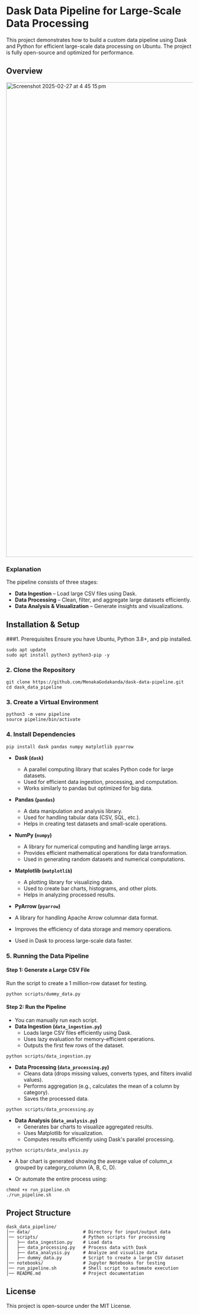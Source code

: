 # Dask Data Pipeline for Large-Scale Data Processing

This project demonstrates how to build a custom data pipeline using Dask and Python for efficient large-scale data processing on Ubuntu. The project is fully open-source and optimized for performance.

## Overview
<img width="1283" alt="Screenshot 2025-02-27 at 4 45 15 pm" src="https://github.com/user-attachments/assets/33832dd9-777f-4313-b879-762e6e377062" />

### Explanation
The pipeline consists of three stages:
- **Data Ingestion** – Load large CSV files using Dask.
- **Data Processing** – Clean, filter, and aggregate large datasets efficiently.
- **Data Analysis & Visualization** – Generate insights and visualizations.

## Installation & Setup

###1. Prerequisites
Ensure you have Ubuntu, Python 3.8+, and pip installed.
```
sudo apt update
sudo apt install python3 python3-pip -y
```

### 2. Clone the Repository
```
git clone https://github.com/MenakaGodakanda/dask-data-pipeline.git
cd dask_data_pipeline
```

### 3. Create a Virtual Environment
```
python3 -m venv pipeline
source pipeline/bin/activate
```

### 4. Install Dependencies
```
pip install dask pandas numpy matplotlib pyarrow
```
- **Dask (`dask`)**
  - A parallel computing library that scales Python code for large datasets.
  - Used for efficient data ingestion, processing, and computation.
  - Works similarly to pandas but optimized for big data.

- **Pandas (`pandas`)**
  - A data manipulation and analysis library.
  - Used for handling tabular data (CSV, SQL, etc.).
  - Helps in creating test datasets and small-scale operations.

- **NumPy (`numpy`)**
  - A library for numerical computing and handling large arrays.
  - Provides efficient mathematical operations for data transformation.
  - Used in generating random datasets and numerical computations.

- **Matplotlib (`matplotlib`)**
  - A plotting library for visualizing data.
  - Used to create bar charts, histograms, and other plots.
  - Helps in analyzing processed results.

- **PyArrow (`pyarrow`)**
- A library for handling Apache Arrow columnar data format.
- Improves the efficiency of data storage and memory operations.
- Used in Dask to process large-scale data faster.

### 5. Running the Data Pipeline

#### Step 1: Generate a Large CSV File
Run the script to create a 1 million-row dataset for testing.
```
python scripts/dummy_data.py
```

#### Step 2: Run the Pipeline
- You can manually run each script.
- **Data Ingestion (`data_ingestion.py`)**
  - Loads large CSV files efficiently using Dask.
  - Uses lazy evaluation for memory-efficient operations.
  - Outputs the first few rows of the dataset.
```
python scripts/data_ingestion.py
```

- **Data Processing (`data_processing.py`)**
  - Cleans data (drops missing values, converts types, and filters invalid values).
  - Performs aggregation (e.g., calculates the mean of a column by category).
  - Saves the processed data.
```
python scripts/data_processing.py
```

- **Data Analysis (`data_analysis.py`)**
  - Generates bar charts to visualize aggregated results.
  - Uses Matplotlib for visualization.
  - Computes results efficiently using Dask's parallel processing.
```
python scripts/data_analysis.py
```
- A bar chart is generated showing the average value of column_x grouped by category_column (A, B, C, D).

- Or automate the entire process using:
```
chmod +x run_pipeline.sh
./run_pipeline.sh
```

## Project Structure
```
dask_data_pipeline/
│── data/                    # Directory for input/output data
│── scripts/                 # Python scripts for processing
│   ├── data_ingestion.py    # Load data
│   ├── data_processing.py   # Process data with Dask
│   ├── data_analysis.py     # Analyze and visualize data
│   ├── dummy_data.py        # Script to create a large CSV dataset
│── notebooks/               # Jupyter Notebooks for testing
│── run_pipeline.sh          # Shell script to automate execution
│── README.md                # Project documentation
```

## License

This project is open-source under the MIT License.
